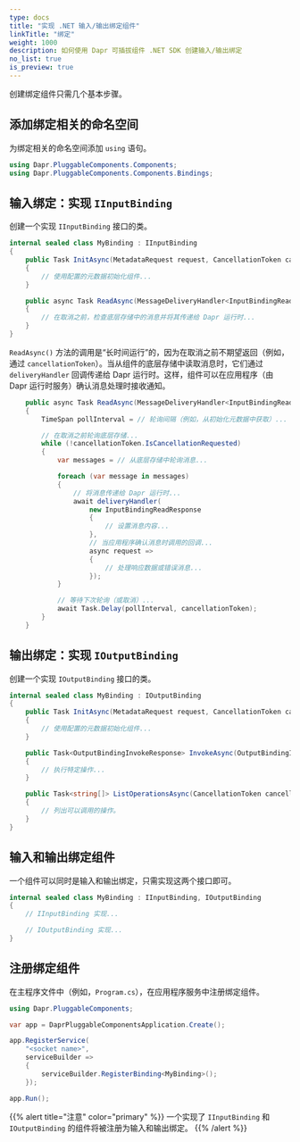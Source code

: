 ```yaml
---
type: docs
title: "实现 .NET 输入/输出绑定组件"
linkTitle: "绑定"
weight: 1000
description: 如何使用 Dapr 可插拔组件 .NET SDK 创建输入/输出绑定
no_list: true
is_preview: true
---
```


创建绑定组件只需几个基本步骤。

## 添加绑定相关的命名空间

为绑定相关的命名空间添加 `using` 语句。

```csharp
using Dapr.PluggableComponents.Components;
using Dapr.PluggableComponents.Components.Bindings;
```

## 输入绑定：实现 `IInputBinding`

创建一个实现 `IInputBinding` 接口的类。

```csharp
internal sealed class MyBinding : IInputBinding
{
    public Task InitAsync(MetadataRequest request, CancellationToken cancellationToken = default)
    {
        // 使用配置的元数据初始化组件...
    }

    public async Task ReadAsync(MessageDeliveryHandler<InputBindingReadRequest, InputBindingReadResponse> deliveryHandler, CancellationToken cancellationToken = default)
    {
        // 在取消之前，检查底层存储中的消息并将其传递给 Dapr 运行时...
    }
}
```

`ReadAsync()` 方法的调用是“长时间运行”的，因为在取消之前不期望返回（例如，通过 `cancellationToken`）。当从组件的底层存储中读取消息时，它们通过 `deliveryHandler` 回调传递给 Dapr 运行时。这样，组件可以在应用程序（由 Dapr 运行时服务）确认消息处理时接收通知。

```csharp
    public async Task ReadAsync(MessageDeliveryHandler<InputBindingReadRequest, InputBindingReadResponse> deliveryHandler, CancellationToken cancellationToken = default)
    {
        TimeSpan pollInterval = // 轮询间隔（例如，从初始化元数据中获取）...

        // 在取消之前轮询底层存储...
        while (!cancellationToken.IsCancellationRequested)
        {
            var messages = // 从底层存储中轮询消息...

            foreach (var message in messages)
            {
                // 将消息传递给 Dapr 运行时...
                await deliveryHandler(
                    new InputBindingReadResponse
                    {
                        // 设置消息内容...
                    },
                    // 当应用程序确认消息时调用的回调...
                    async request =>
                    {
                        // 处理响应数据或错误消息...
                    });
            }

            // 等待下次轮询（或取消）...
            await Task.Delay(pollInterval, cancellationToken);
        }
    }
```

## 输出绑定：实现 `IOutputBinding`

创建一个实现 `IOutputBinding` 接口的类。

```csharp
internal sealed class MyBinding : IOutputBinding
{
    public Task InitAsync(MetadataRequest request, CancellationToken cancellationToken = default)
    {
        // 使用配置的元数据初始化组件...
    }

    public Task<OutputBindingInvokeResponse> InvokeAsync(OutputBindingInvokeRequest request, CancellationToken cancellationToken = default)
    {
        // 执行特定操作...
    }

    public Task<string[]> ListOperationsAsync(CancellationToken cancellationToken = default)
    {
        // 列出可以调用的操作。
    }
}
```

## 输入和输出绑定组件

一个组件可以同时是输入和输出绑定，只需实现这两个接口即可。

```csharp
internal sealed class MyBinding : IInputBinding, IOutputBinding
{
    // IInputBinding 实现...

    // IOutputBinding 实现...
}
```

## 注册绑定组件

在主程序文件中（例如，`Program.cs`），在应用程序服务中注册绑定组件。

```csharp
using Dapr.PluggableComponents;

var app = DaprPluggableComponentsApplication.Create();

app.RegisterService(
    "<socket name>",
    serviceBuilder =>
    {
        serviceBuilder.RegisterBinding<MyBinding>();
    });

app.Run();
```

{{% alert title="注意" color="primary" %}}
一个实现了 `IInputBinding` 和 `IOutputBinding` 的组件将被注册为输入和输出绑定。
{{% /alert %}}